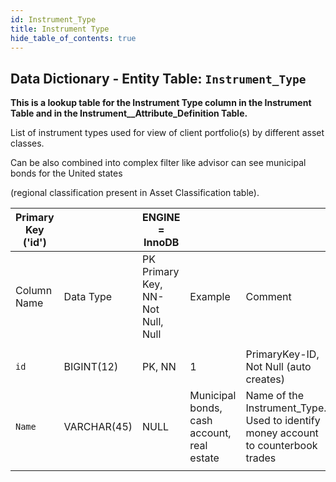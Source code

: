 ```yaml
---
id: Instrument_Type
title: Instrument Type
hide_table_of_contents: true
---
```


## Data Dictionary - Entity Table: `Instrument_Type`

**This is a lookup table for the Instrument Type column in the Instrument Table and in the Instrument__Attribute_Definition Table.** 

List of instrument types used for view of client portfolio(s) by different asset classes. 

Can be also combined into complex filter like advisor can see municipal bonds for the United states

(regional classification present in Asset Classification table).	

| Primary Key ('id')||ENGINE = InnoDB|||
|---|---|---|---|---|
|Column Name|Data Type|PK Primary Key, NN-Not Null, Null|Example|Comment|
||
|`id`|BIGINT(12)|PK, NN|1|PrimaryKey-ID, Not Null (auto creates)|
|`Name`|VARCHAR(45)|NULL|Municipal bonds, cash account, real estate|Name of the Instrument_Type. Used to identify money account to counterbook trades|
||
